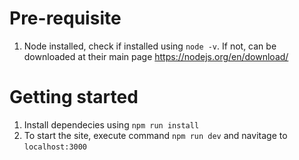 # Pre-requisite

1. Node installed, check if installed using `node -v`. If not, can be downloaded at their main page https://nodejs.org/en/download/ 

# Getting started

1. Install dependecies using `npm run install`
2. To start the site, execute command `npm run dev` and navitage to `localhost:3000`
